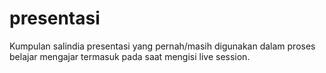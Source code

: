 # presentasi

Kumpulan salindia presentasi yang pernah/masih digunakan dalam proses belajar mengajar termasuk pada saat mengisi live session.
